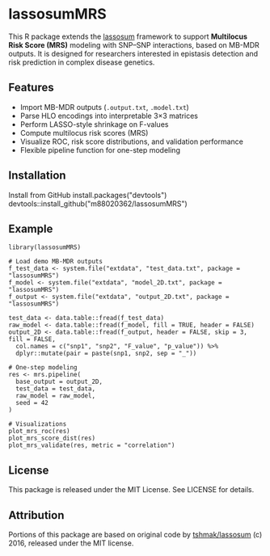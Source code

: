 # lassosumMRS

This R package extends the [lassosum](https://github.com/tshmak/lassosum) framework to support **Multilocus Risk Score (MRS)** modeling with SNP–SNP interactions, based on MB-MDR outputs. It is designed for researchers interested in epistasis detection and risk prediction in complex disease genetics.

## Features

-   Import MB-MDR outputs (`.output.txt`, `.model.txt`)
-   Parse HLO encodings into interpretable 3×3 matrices
-   Perform LASSO-style shrinkage on F-values
-   Compute multilocus risk scores (MRS)
-   Visualize ROC, risk score distributions, and validation performance
-   Flexible pipeline function for one-step modeling

## Installation

Install from GitHub install.packages("devtools") devtools::install_github("m88020362/lassosumMRS")

## Example

```{r}
library(lassosumMRS)

# Load demo MB-MDR outputs
f_test_data <- system.file("extdata", "test_data.txt", package = "lassosumMRS")
f_model <- system.file("extdata", "model_2D.txt", package = "lassosumMRS")
f_output <- system.file("extdata", "output_2D.txt", package = "lassosumMRS")

test_data <- data.table::fread(f_test_data)
raw_model <- data.table::fread(f_model, fill = TRUE, header = FALSE)
output_2D <- data.table::fread(f_output, header = FALSE, skip = 3, fill = FALSE,
  col.names = c("snp1", "snp2", "F_value", "p_value")) %>%
  dplyr::mutate(pair = paste(snp1, snp2, sep = "_"))

# One-step modeling
res <- mrs.pipeline(
  base_output = output_2D,
  test_data = test_data,
  raw_model = raw_model,
  seed = 42
)

# Visualizations
plot_mrs_roc(res)
plot_mrs_score_dist(res)
plot_mrs_validate(res, metric = "correlation")
```

## License
This package is released under the MIT License. See LICENSE for details.

## Attribution
Portions of this package are based on original code by [tshmak/lassosum](https://github.com/tshmak/lassosum) (c) 2016, released under the MIT license.

